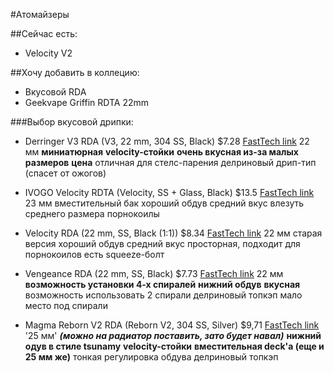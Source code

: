 #Атомайзеры

##Сейчас есть:
- Velocity V2

##Хочу добавить в коллецию:
* Вкусовой RDA
* Geekvape Griffin RDTA 22mm

###Выбор вкусовой дрипки:

* Derringer V3 RDA (V3, 22 mm, 304 SS, Black)
    $7.28
    [FastTech link](https://www.fasttech.com/products/3028/10012406/4567402)
    22 мм
    **миниатюрная**
    **velocity-стойки**
    **очень вкусная из-за малых размеров**
    **цена**
    отличная для стелс-парения
    делриновый дрип-тип (спасет от ожогов)

* IVOGO Velocity RDTA (Velocity, SS + Glass, Black)
    $13.5
    [FastTech link](https://www.fasttech.com/products/3028/10019922/4221301)
    23 мм
    вместительный бак
    хороший обдув
    средний вкус
    влезуть среднего размера порнокоилы
    
* Velocity RDA (22 mm, SS, Black (1:1))
    $8.34
    [FastTech link](https://www.fasttech.com/products/3028/10014538/2513500)
    22 мм
    старая версия
    хороший обдув
    средний вкус
    просторная, подходит для порнокоилов
    есть squeeze-болт
    
* Vengeance RDA (22 mm, SS, Black)
    $7.73
    [FastTech link](https://www.fasttech.com/products/3028/10013347/2254900)
    22 мм
    **возможность установки 4-х спиралей**
    **нижний обдув**
    **вкусная**
    возможность использовать 2 спирали
    делриновый топкэп
    мало место под спирали
    
* Magma Reborn V2 RDA (Reborn V2, 304 SS, Silver)
    $9,71
    [FastTech link](https://www.fasttech.com/products/3028/10008103/4493001)
    '25 мм'  ***(можно на радиатор поставить, зато будет навал)***
    **нижний одув в стиле tsunamy**
    **velocity-стойки**
    **вместительная deck'а (еще и 25 мм же)**
    тонкая регулировка обдува
    делриновый топкэп
    
    
